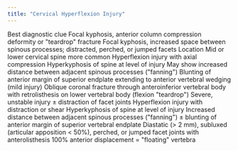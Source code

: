 ```yaml
---
title: "Cervical Hyperflexion Injury"
---
```

Best diagnostic clue
Focal kyphosis, anterior column compression deformity or &quot;teardrop&quot; fracture
Focal kyphosis, increased space between spinous processes; distracted, perched, or jumped facets
Location
Mid or lower cervical spine more common
Hyperflexion injury with axial compression
Hyperkyphosis of spine at level of injury
May show increased distance between adjacent spinous processes (&quot;fanning&quot;)
Blunting of anterior margin of superior endplate extending to anterior vertebral wedging (mild injury)
Oblique coronal fracture through anteroinferior vertebral body with retrolisthesis on lower vertebral body (flexion &quot;teardrop&quot;)
Severe, unstable injury
&#177; distraction of facet joints
Hyperflexion injury with distraction or shear
Hyperkyphosis of spine at level of injury
Increased distance between adjacent spinous processes (&quot;fanning&quot;)
&#177; blunting of anterior margin of superior vertebral endplate
Diastatic (&gt; 2 mm), subluxed (articular apposition &lt; 50%), perched, or jumped facet joints with anterolisthesis
100% anterior displacement = &quot;floating&quot; vertebra

